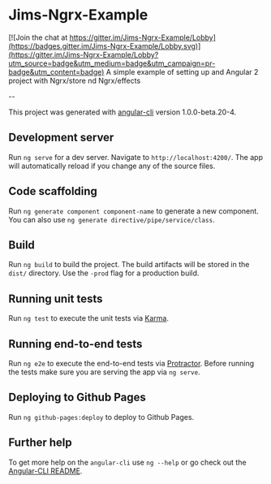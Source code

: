 # Jims-Ngrx-Example

[![Join the chat at https://gitter.im/Jims-Ngrx-Example/Lobby](https://badges.gitter.im/Jims-Ngrx-Example/Lobby.svg)](https://gitter.im/Jims-Ngrx-Example/Lobby?utm_source=badge&utm_medium=badge&utm_campaign=pr-badge&utm_content=badge)
A simple example of setting up and Angular 2 project with Ngrx/store nd Ngrx/effects

--

This project was generated with [angular-cli](https://github.com/angular/angular-cli) version 1.0.0-beta.20-4.

## Development server
Run `ng serve` for a dev server. Navigate to `http://localhost:4200/`. The app will automatically reload if you change any of the source files.

## Code scaffolding

Run `ng generate component component-name` to generate a new component. You can also use `ng generate directive/pipe/service/class`.

## Build

Run `ng build` to build the project. The build artifacts will be stored in the `dist/` directory. Use the `-prod` flag for a production build.

## Running unit tests

Run `ng test` to execute the unit tests via [Karma](https://karma-runner.github.io).

## Running end-to-end tests

Run `ng e2e` to execute the end-to-end tests via [Protractor](http://www.protractortest.org/).
Before running the tests make sure you are serving the app via `ng serve`.

## Deploying to Github Pages

Run `ng github-pages:deploy` to deploy to Github Pages.

## Further help

To get more help on the `angular-cli` use `ng --help` or go check out the [Angular-CLI README](https://github.com/angular/angular-cli/blob/master/README.md).
